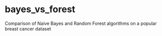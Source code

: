# bayes_vs_forest
Comparison of Naive Bayes and Random Forest algorithms on a popular breast cancer dataset

